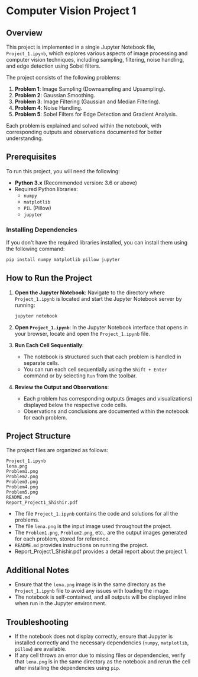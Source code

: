 
# Computer Vision Project 1

## Overview
This project is implemented in a single Jupyter Notebook file, `Project_1.ipynb`, which explores various aspects of image processing and computer vision techniques, including sampling, filtering, noise handling, and edge detection using Sobel filters.

The project consists of the following problems:
1. **Problem 1**: Image Sampling (Downsampling and Upsampling).
2. **Problem 2**: Gaussian Smoothing.
3. **Problem 3**: Image Filtering (Gaussian and Median Filtering).
4. **Problem 4**: Noise Handling.
5. **Problem 5**: Sobel Filters for Edge Detection and Gradient Analysis.

Each problem is explained and solved within the notebook, with corresponding outputs and observations documented for better understanding.

## Prerequisites
To run this project, you will need the following:

- **Python 3.x** (Recommended version: 3.6 or above)
- Required Python libraries:
  - `numpy`
  - `matplotlib`
  - `PIL` (Pillow)
  - `jupyter`

### Installing Dependencies
If you don't have the required libraries installed, you can install them using the following command:

```bash
pip install numpy matplotlib pillow jupyter
```

## How to Run the Project
1. **Open the Jupyter Notebook**:
   Navigate to the directory where `Project_1.ipynb` is located and start the Jupyter Notebook server by running:

   ```bash
   jupyter notebook
   ```

2. **Open `Project_1.ipynb`**:
   In the Jupyter Notebook interface that opens in your browser, locate and open the `Project_1.ipynb` file.

3. **Run Each Cell Sequentially**:
   - The notebook is structured such that each problem is handled in separate cells.
   - You can run each cell sequentially using the `Shift + Enter` command or by selecting `Run` from the toolbar.

4. **Review the Output and Observations**:
   - Each problem has corresponding outputs (images and visualizations) displayed below the respective code cells.
   - Observations and conclusions are documented within the notebook for each problem.

## Project Structure
The project files are organized as follows:

```
Project_1.ipynb
lena.png
Problem1.png
Problem2.png
Problem3.png
Problem4.png
Problem5.png
README.md
Report_Project1_Shishir.pdf
```

- The file `Project_1.ipynb` contains the code and solutions for all the problems.
- The file `lena.png` is the input image used throughout the project.
- The `Problem1.png`, `Problem2.png`, etc., are the output images generated for each problem, stored for reference.
- `README.md` provides instructions on running the project.
- Report_Project1_Shishir.pdf provides a detail report about the project 1.

## Additional Notes
- Ensure that the `lena.png` image is in the same directory as the `Project_1.ipynb` file to avoid any issues with loading the image.
- The notebook is self-contained, and all outputs will be displayed inline when run in the Jupyter environment.

## Troubleshooting
- If the notebook does not display correctly, ensure that Jupyter is installed correctly and the necessary dependencies (`numpy`, `matplotlib`, `pillow`) are available.
- If any cell throws an error due to missing files or dependencies, verify that `lena.png` is in the same directory as the notebook and rerun the cell after installing the dependencies using `pip`.


